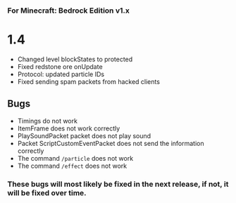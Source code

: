 ### For Minecraft: Bedrock Edition v1.x

# 1.4
* Changed level blockStates to protected
* Fixed redstone ore onUpdate
* Protocol: updated particle IDs
* Fixed sending spam packets from hacked clients

## Bugs
* Timings do not work
* ItemFrame does not work correctly
* PlaySoundPacket packet does not play sound
* Packet ScriptCustomEventPacket does not send the information correctly
* The command `/particle` does not work
* The command `/effect` does not work
### These bugs will most likely be fixed in the next release, if not, it will be fixed over time.
